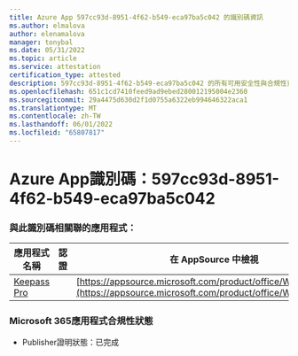 ```yaml
---
title: Azure App 597cc93d-8951-4f62-b549-eca97ba5c042 的識別碼資訊
ms.author: elmalova
author: elenamalova
manager: tonybal
ms.date: 05/31/2022
ms.topic: article
ms.service: attestation
certification_type: attested
description: 597cc93d-8951-4f62-b549-eca97ba5c042 的所有可用安全性與合規性資訊。
ms.openlocfilehash: 651c1cd7410feed9ad9ebed280012195004e2360
ms.sourcegitcommit: 29a4475d630d2f1d0755a6322eb994646322aca1
ms.translationtype: MT
ms.contentlocale: zh-TW
ms.lasthandoff: 06/01/2022
ms.locfileid: "65807817"
---
```

# <a name="azure-app-id-597cc93d-8951-4f62-b549-eca97ba5c042"></a>Azure App識別碼：597cc93d-8951-4f62-b549-eca97ba5c042


### <a name="apps-associated-with-this-id"></a>與此識別碼相關聯的應用程式：
| **應用程式名稱** | **認證** | **在 AppSource 中檢視** |
|--------------|---------------|-----------------------|
| [Keepass Pro](../forward/WA200003336.md) |  | [https://appsource.microsoft.com/product/office/WA200003336](https://appsource.microsoft.com/product/office/WA200003336) |

### <a name="microsoft-365-app-compliance-status"></a>Microsoft 365應用程式合規性狀態
- Publisher證明狀態：已完成

